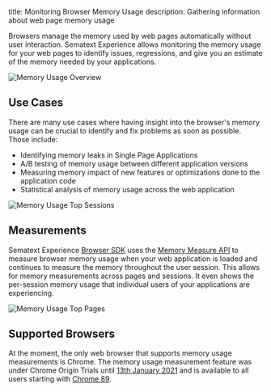 title: Monitoring Browser Memory Usage
description: Gathering information about web page memory usage

Browsers manage the memory used by web pages automatically without user interaction. Sematext Experience allows monitoring the memory usage for your web pages to identify issues, regressions, and give you an estimate of the memory needed by your applications. 

<img
  class="content-modal-image"
  alt="Memory Usage Overview"
  title="Memory Usage Overview"
  src="../../images/experience/memory/overview.png"
/>

## Use Cases
There are many use cases where having insight into the browser's memory usage can be crucial to identify and fix problems as soon as possible. Those include:

 * Identifying memory leaks in Single Page Applications
 * A/B testing of memory usage between different application versions
 * Measuring memory impact of new features or optimizations done to the application code
 * Statistical analysis of memory usage across the web application

<img
  class="content-modal-image"
  alt="Memory Usage Top Sessions"
  title="Memory Usage Top Sessions"
  src="../../images/experience/memory/topsessions.png"
/>

## Measurements
Sematext Experience [Browser SDK](https://sematext.com/docs/agents/browser/) uses the [Memory Measure API](https://wicg.github.io/performance-measure-memory/) to measure browser memory usage when your web application is loaded and continues to measure the memory throughout the user session. This allows for memory measurements across pages and sessions. It even shows the per-session memory usage that individual users of your applications are experiencing. 

<img
  class="content-modal-image"
  alt="Memory Usage Top Pages"
  title="Memory Usage Top Pages"
  src="../../images/experience/memory/toppages.png"
/>

## Supported Browsers
At the moment, the only web browser that supports memory usage measurements is Chrome. The memory usage measurement feature was under Chrome Origin Trials until [13th January 2021](https://web.dev/origin-trials/) and is available to all users starting with [Chrome 89](https://www.chromestatus.com/feature/5685965186138112). 

